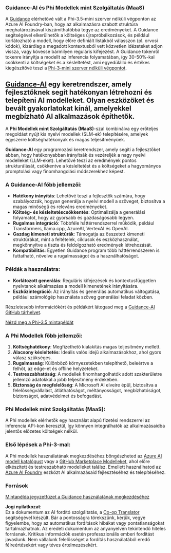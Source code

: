 <!--
CO_OP_TRANSLATOR_METADATA:
{
  "original_hash": "bd049872f37c3079c87d4fe17109cea0",
  "translation_date": "2025-07-16T18:20:29+00:00",
  "source_file": "md/01.Introduction/01/01.Guidance.md",
  "language_code": "hu"
}
-->
### Guidance-AI és Phi Modellek mint Szolgáltatás (MaaS)  
A [Guidance](https://github.com/guidance-ai/guidance) elérhetővé vált a Phi-3.5-mini szerver nélküli végponton az Azure AI Foundry-ban, hogy az alkalmazásra szabott struktúra meghatározásával kiszámíthatóbbá tegye az eredményeket. A Guidance segítségével elkerülhetők a költséges újrapróbálkozások, és például korlátozható a modell, hogy előre definiált listákból válasszon (pl. orvosi kódok), kizárólag a megadott kontextusból vett közvetlen idézeteket adjon vissza, vagy kövesse bármilyen reguláris kifejezést. A Guidance tokenről tokenre irányítja a modellt az inferencia folyamatában, így 30-50%-kal csökkenti a költségeket és a késleltetést, ami egyedülálló és értékes kiegészítővé teszi a [Phi-3-mini szerver nélküli végpontot](https://aka.ms/try-phi3.5mini).

## [**Guidance-AI**](https://github.com/guidance-ai/guidance) egy keretrendszer, amely fejlesztőknek segít hatékonyan létrehozni és telepíteni AI modelleket. Olyan eszközöket és bevált gyakorlatokat kínál, amelyekkel megbízható AI alkalmazások építhetők.  

A **Phi Modellek mint Szolgáltatás (MaaS)**-szal kombinálva egy erőteljes megoldást nyújt kis nyelvi modellek (SLM-ek) telepítésére, amelyek egyszerre költséghatékonyak és magas teljesítményűek.

**Guidance-AI** egy programozási keretrendszer, amely segíti a fejlesztőket abban, hogy hatékonyabban irányítsák és vezéreljék a nagy nyelvi modelleket (LLM-eket). Lehetővé teszi az eredmények pontos strukturálását, csökkentve a késleltetést és a költségeket a hagyományos promptolási vagy finomhangolási módszerekhez képest.

### A Guidance-AI főbb jellemzői:  
- **Hatékony irányítás**: Lehetővé teszi a fejlesztők számára, hogy szabályozzák, hogyan generálja a nyelvi modell a szöveget, biztosítva a magas minőségű és releváns eredményeket.  
- **Költség- és késleltetéscsökkentés**: Optimalizálja a generálási folyamatot, hogy az gyorsabb és gazdaságosabb legyen.  
- **Rugalmas integráció**: Többféle háttérrendszerrel működik, például Transformers, llama.cpp, AzureAI, VertexAI és OpenAI.  
- **Gazdag kimeneti struktúrák**: Támogatja az összetett kimeneti struktúrákat, mint a feltételek, ciklusok és eszközhasználat, megkönnyítve a tiszta és feldolgozható eredmények létrehozását.  
- **Kompatibilitás**: Egyetlen Guidance program több háttérrendszeren is futtatható, növelve a rugalmasságot és a használhatóságot.

### Példák a használatra:  
- **Korlátozott generálás**: Reguláris kifejezések és kontextusfüggetlen nyelvtanok alkalmazása a modell kimenetének irányítására.  
- **Eszközintegráció**: Az irányítás és generálás automatikus váltogatása, például számológép használata szöveg generálási feladat közben.

Részletesebb információkért és példákért látogasd meg a [Guidance-AI GitHub tárhelyet](https://github.com/guidance-ai/guidance).

[Nézd meg a Phi-3.5 mintapéldát](../../../../../code/01.Introduce/guidance.ipynb)

### A Phi Modellek főbb jellemzői:  
1. **Költséghatékony**: Megfizethető kialakítás magas teljesítmény mellett.  
2. **Alacsony késleltetés**: Ideális valós idejű alkalmazásokhoz, ahol gyors válasz szükséges.  
3. **Rugalmasság**: Különböző környezetekben telepíthető, beleértve a felhőt, az edge-et és offline helyzeteket.  
4. **Testreszabhatóság**: A modellek finomhangolhatók adott szakterületre jellemző adatokkal a jobb teljesítmény érdekében.  
5. **Biztonság és megfelelőség**: A Microsoft AI elveire épül, biztosítva a felelősségvállalást, átláthatóságot, méltányosságot, megbízhatóságot, biztonságot, adatvédelmet és befogadást.

### Phi Modellek mint Szolgáltatás (MaaS):  
A Phi modellek elérhetők egy használat alapú fizetési rendszerrel az inferencia API-kon keresztül, így könnyen integrálhatók az alkalmazásaidba jelentős előzetes költségek nélkül.

### Első lépések a Phi-3-mal:  
A Phi modellek használatának megkezdéséhez böngészheted az [Azure AI modell katalógust](https://ai.azure.com/explore/models) vagy a [GitHub Marketplace Modelleket](https://github.com/marketplace/models), ahol előre elkészített és testreszabható modelleket találsz. Emellett használhatod az [Azure AI Foundry](https://ai.azure.com) eszközt AI alkalmazásaid fejlesztéséhez és telepítéséhez.

### Források  
[Mintapélda jegyzetfüzet a Guidance használatának megkezdéséhez](../../../../../code/01.Introduce/guidance.ipynb)

**Jogi nyilatkozat**:  
Ez a dokumentum az AI fordító szolgáltatás, a [Co-op Translator](https://github.com/Azure/co-op-translator) segítségével készült. Bár a pontosságra törekszünk, kérjük, vegye figyelembe, hogy az automatikus fordítások hibákat vagy pontatlanságokat tartalmazhatnak. Az eredeti dokumentum az anyanyelvén tekintendő hiteles forrásnak. Kritikus információk esetén professzionális emberi fordítást javaslunk. Nem vállalunk felelősséget a fordítás használatából eredő félreértésekért vagy téves értelmezésekért.